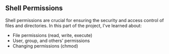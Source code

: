 ## Shell Permissions

Shell permissions are crucial for ensuring the security and access control of files and directories. In this part of the project, I've learned about:

- File permissions (read, write, execute)
- User, group, and others' permissions
- Changing permissions (chmod)
